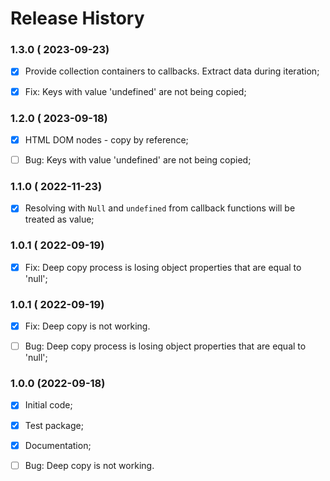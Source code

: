 # Release History



### 1.3.0 ( 2023-09-23)
- [x] Provide collection containers to callbacks. Extract data during iteration;
- [x] Fix: Keys with value 'undefined' are not being copied;



### 1.2.0 ( 2023-09-18)
- [x] HTML DOM nodes - copy by reference; 
- [ ] Bug: Keys with value 'undefined' are not being copied;



### 1.1.0 ( 2022-11-23)
- [x] Resolving with `Null` and `undefined` from callback functions will be treated as value;



### 1.0.1 ( 2022-09-19)
- [x] Fix: Deep copy process is losing object properties that are equal to 'null';



### 1.0.1 ( 2022-09-19)
- [x] Fix: Deep copy is not working.
- [ ] Bug: Deep copy process is losing object properties that are equal to 'null';



### 1.0.0 (2022-09-18)
 - [x] Initial code;
 - [x] Test package;
 - [x] Documentation;
 - [ ] Bug: Deep copy is not working.


